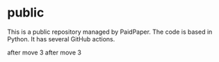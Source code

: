 # public

This is a public repository managed by PaidPaper. The code is based in Python. It has several GitHub actions.

after move 3
after move 3

